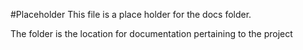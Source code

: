 #Placeholder
This file is a place holder for the docs folder. 

The folder is the location for documentation pertaining to the project
